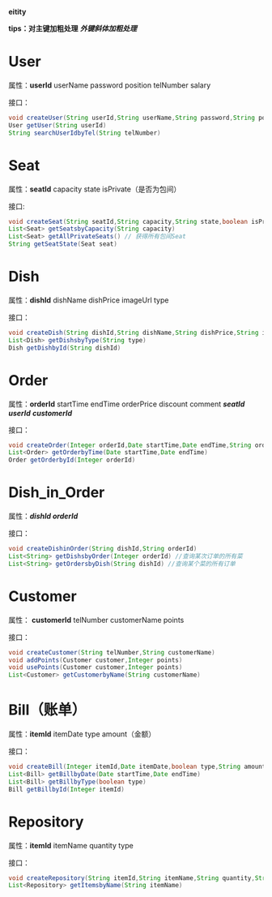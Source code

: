 **eitity**

**tips：对主键加粗处理** ***外键斜体加粗处理***

# User

属性：**userId**	userName	password	position	telNumber	salary

接口：

```java
void createUser(String userId,String userName,String password,String position,String telNumber,String salary)
User getUser(String userId) 
String searchUserIdbyTel(String telNumber)
```

# Seat

属性：**seatId**	capacity	state	isPrivate（是否为包间）

接口:

```java
void createSeat(String seatId,String capacity,String state,boolean isPrivate)
List<Seat> getSeatsbyCapacity(String capacity)
List<Seat> getAllPrivateSeats() // 获得所有包间Seat
String getSeatState(Seat seat)
```

# Dish

属性：**dishId** 	dishName	dishPrice	imageUrl	type

接口：

```java
void createDish(String dishId,String dishName,String dishPrice,String imageUrl,String type)
List<Dish> getDishsbyType(String type)
Dish getDishbyId(String dishId)
```

# Order

属性：**orderId**	startTime	endTime	orderPrice	discount	comment	***seatId***	***userId***	***customerId***

接口：

```java
void createOrder(Integer orderId,Date startTime,Date endTime,String orderPrice,Integer discount,String comment,String seatId,String userId,String customerId)
List<Order> getOrderbyTime(Date startTime,Date endTime)
Order getOrderbyId(Integer orderId)
```



# Dish_in_Order

属性：***dishId orderId***

接口：

```java
void createDishinOrder(String dishId,String orderId)
List<String> getDishsbyOrder(Integer orderId) //查询某次订单的所有菜
List<String> getOrdersbyDish(String dishId)	//查询某个菜的所有订单
```

# Customer

属性： **customerId**	telNumber	customerName	points

接口：

```java
void createCustomer(String telNumber,String customerName)
void addPoints(Customer customer,Integer points)
void usePoints(Customer customer,Integer points)
List<Customer> getCustomerbyName(String customerName)	
```

# Bill（账单）

属性：**itemId**	itemDate	type	amount（金额）

接口：

```java
void createBill(Integer itemId,Date itemDate,boolean type,String amount)
List<Bill> getBillbyDate(Date startTime,Date endTime)
List<Bill> getBillbyType(boolean type)
Bill getBillbyId(Integer itemId)
```

# Repository

属性：**itemId**	itemName	quantity	type

接口：

```java
void createRepository(String itemId,String itemName,String quantity,String type)
List<Repository> getItemsbyName(String itemName)
```

